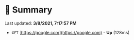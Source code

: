 # 📖 Summary
Last updated: **3/8/2021, 7:17:57 PM**

- `GET` [https://google.com](https://google.com) - **Up** (128ms)

